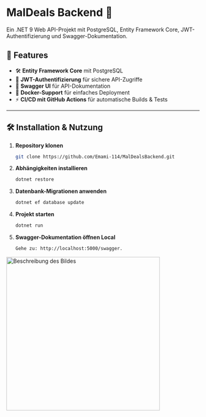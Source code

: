 # MalDeals Backend 🚀

Ein .NET 9 Web API-Projekt mit PostgreSQL, Entity Framework Core, JWT-Authentifizierung und Swagger-Dokumentation.

## 📌 Features
- 🛠 **Entity Framework Core** mit PostgreSQL
- 🔐 **JWT-Authentifizierung** für sichere API-Zugriffe
- 📖 **Swagger UI** für API-Dokumentation
- 🐳 **Docker-Support** für einfaches Deployment
- ⚡ **CI/CD mit GitHub Actions** für automatische Builds & Tests

---

## 🛠 Installation & Nutzung

1. **Repository klonen**  
   ```sh
   git clone https://github.com/Emami-114/MalDealsBackend.git

2. **Abhängigkeiten installieren**
    ```sh
    dotnet restore

3. **Datenbank-Migrationen anwenden**
    ```sh
    dotnet ef database update

4. **Projekt starten**
    ```sh
    dotnet run

5. **Swagger-Dokumentation öffnen Local**
    ```sh
    Gehe zu: http://localhost:5000/swagger.

<img src="/Users/emami-24/Desktop/portfolio-emami/asset/backend.png" alt="Beschreibung des Bildes" width="400"/>
